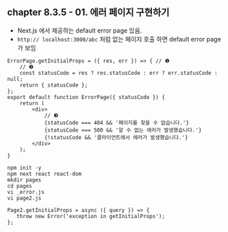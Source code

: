 ##  chapter 8.3.5 - 01. 에러 페이지 구현하기

* Next.js 에서 제공하는 default error page 있음.
* `http:// localhost:3000/abc` 처럼 없는 페이지 호출 하면 default error page가 보임 

``` 코드 8-47 _error.js
ErrorPage.getInitialProps = ({ res, err }) => { // ❶
    // ❷
    const statusCode = res ? res.statusCode : err ? err.statusCode : null; 
    return { statusCode };
};
export default function ErrorPage({ statusCode }) { 
    return (
        <div>
            // ❸
            {statusCode === 404 && '페이지를 찾을 수 없습니다.'} 
            {statusCode === 500 && '알 수 없는 에러가 발생했습니다.'}  
            {!statusCode && '클라이언트에서 에러가 발생했습니다.'}
        </div> 
    );
}
```

```
npm init -y
npm next react react-dom
mkdir pages
cd pages
vi _error.js
vi page2.js
```

```코드 8-48 getInitialProps 함수에서 예외가 발생하도록 page2.js 파일 수정하기 
Page2.getInitialProps = async ({ query }) => {    
   throw new Error('exception in getInitialProps');
};
```